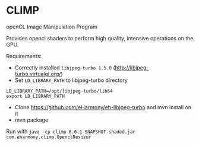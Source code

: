 CLIMP
======

openCL Image Manipulation Program

Provides opencl shaders to perform high quality, intensive operations on the GPU.

Requirements:
* Correctly installed `libjpeg-turbo 1.5.0` (http://libjpeg-turbo.virtualgl.org/)
* Set `LD_LIBRARY_PATH` to libjpeg-turbo directory
```
LD_LIBRARY_PATH=/opt/libjpeg-turbo/lib64
export LD_LIBRARY_PATH
```
* Clone https://github.com/eHarmony/eh-libjpeg-turbo and mvn install on it
* mvn package

Run with `java -cp climp-0.0.1-SNAPSHOT-shaded.jar com.eharmony.climp.OpenclResizer`

